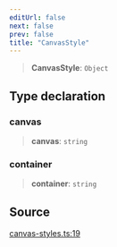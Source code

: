 ```yaml
---
editUrl: false
next: false
prev: false
title: "CanvasStyle"
---
```


> **CanvasStyle**: `Object`

## Type declaration

### canvas

> **canvas**: `string`

### container

> **container**: `string`

## Source

[canvas-styles.ts:19](https://github.com/nodenogg-in/alpha-p2p/blob/e67ec671029681998b21c00dacae8274d719c056/packages/infinitykit/src/canvas-styles.ts#L19)
